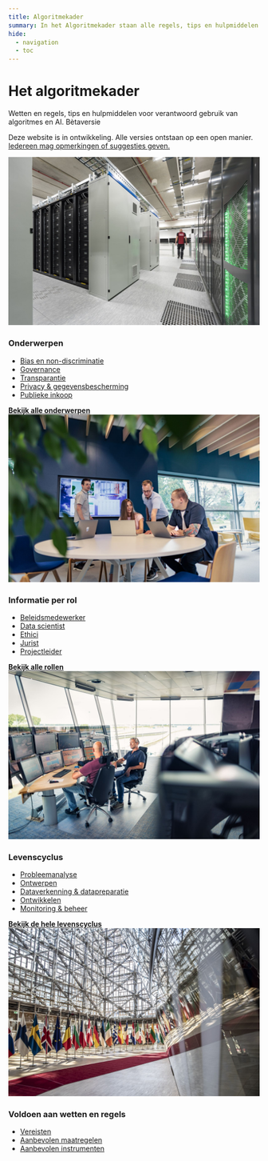 ```yaml
---
title: Algoritmekader
summary: In het Algoritmekader staan alle regels, tips en hulpmiddelen voor overheden voor verantwoord gebruik van algoritmes en AI.
hide:
  - navigation
  - toc
---
```

# Het algoritmekader 
<div class="header-container">
    <div class="subheader">Wetten en regels, tips en hulpmiddelen voor verantwoord gebruik van algoritmes en AI. 
    <span class="version-container">
      <span class="version-label">Bètaversie</span>
      <div class="hover-info">
        <p>Deze website is in ontwikkeling. Alle versies ontstaan op een open manier. <a href="overhetalgoritmekader/CONTRIBUTING/">Iedereen mag opmerkingen of suggesties geven.</a></p>
      </div>
    </span>
    </div>
</div>

<div class="float-container">

  <div class="float-child styled-list">
    <img src="afbeeldingen//onderwerpen.jpeg" alt="Afbeelding 3" class="block-image">
    <div class="float-box">
    <h3><b>Onderwerpen</b></h3>
    <ul>
      <li><a href="onderwerpen/bias-en-non-discriminatie/">Bias en non-discriminatie</a></li>
      <li><a href="governance/">Governance</a></li>
      <li><a href="onderwerpen/transparantie/">Transparantie</a></li>    
      <li><a href="onderwerpen/privacy-en-gegevensbescherming/">Privacy & gegevensbescherming</a></li>
      <li><a href="onderwerpen/publieke-inkoop/">Publieke inkoop</a></li>
    </ul>
    <a href="onderwerpen/" class="show-more"><b>Bekijk alle onderwerpen</b></a>
  </div>
  </div>

  <div class="float-child styled-list">
    <img src="afbeeldingen/rollen.jpg" alt="Afbeelding 2" class="block-image">
    <div class="float-box">
    <h3><b>Informatie per rol</b></h3>
    <ul>
      <li><a href="rollen/beleidsmedewerker/">Beleidsmedewerker</a></li>
      <li><a href="rollen/data-scientist/">Data scientist</a></li>
      <li><a href="rollen/ethicus/">Ethici</a></li>
      <li><a href="rollen/jurist/">Jurist</a></li>
      <li><a href="rollen/projectleider/">Projectleider</a></li>
    </ul>
    <a href="rollen/" class="show-more"><b>Bekijk alle rollen</b></a>
  </div>
  </div>

  <div class="float-child styled-list">
    <img src="afbeeldingen/monitoring.jpg" alt="Afbeelding 4" class="block-image">
    <div class="float-box">
    <h3><b>Levenscyclus</b></h3>
    <ul>
      <li><a href="levenscyclus/probleemanalyse/">Probleemanalyse</a></li>
      <li><a href="levenscyclus/ontwerp/">Ontwerpen</a></li>
      <li><a href="levenscyclus/dataverkenning-en-datapreparatie/">Dataverkenning & datapreparatie</a></li>    
      <li><a href="levenscyclus/ontwikkelen/">Ontwikkelen</a></li>
      <li><a href="levenscyclus/monitoring-en-beheer/">Monitoring & beheer</a></li>  
    </ul>
    <a href="levenscyclus/" class="show-more"><b>Bekijk de hele levenscyclus</b></a>
  </div>
  </div>

  <div class="float-child styled-list">
    <img src="afbeeldingen/wettenregels.jpeg" alt="Afbeelding 1" class="block-image">
    <div class="float-box">
    <h3><b>Voldoen aan wetten en regels</b></h3>
    <ul>
      <li><a href="voldoen-aan-wetten-en-regels/vereisten/">Vereisten</a></li>
      <li><a href="voldoen-aan-wetten-en-regels/maatregelen/">Aanbevolen maatregelen</a></li>
      <li><a href="voldoen-aan-wetten-en-regels/instrumenten/">Aanbevolen instrumenten</a></li>
    </ul>
    </div>
  </div>

</div>
<br><br><br>
